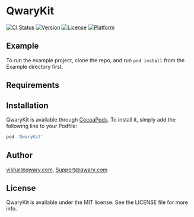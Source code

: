 # QwaryKit

[![CI Status](https://img.shields.io/travis/vishal@qwary.com/QwaryKit.svg?style=flat)](https://travis-ci.org/vishal@qwary.com/QwaryKit)
[![Version](https://img.shields.io/cocoapods/v/QwaryKit.svg?style=flat)](https://cocoapods.org/pods/QwaryKit)
[![License](https://img.shields.io/cocoapods/l/QwaryKit.svg?style=flat)](https://cocoapods.org/pods/QwaryKit)
[![Platform](https://img.shields.io/cocoapods/p/QwaryKit.svg?style=flat)](https://cocoapods.org/pods/QwaryKit)

## Example

To run the example project, clone the repo, and run `pod install` from the Example directory first.

## Requirements

## Installation

QwaryKit is available through [CocoaPods](https://cocoapods.org). To install
it, simply add the following line to your Podfile:

```ruby
pod 'QwaryKit'
```

## Author

vishal@qwary.com, Support@qwary.com

## License

QwaryKit is available under the MIT license. See the LICENSE file for more info.
